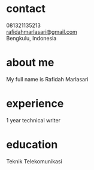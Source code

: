 # contact

081321135213 <br>
rafidahmarlasari@gmail.com <br>
Bengkulu, Indonesia<br>

# about me
My full name is Rafidah Marlasari

# experience
1 year technical writer

# education
Teknik Telekomunikasi